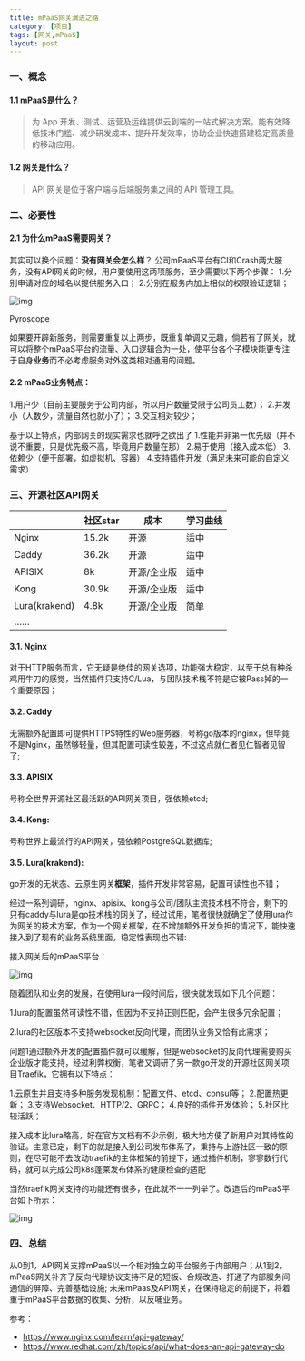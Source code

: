 ```yaml
---
title: mPaaS网关演进之路
category: [项目]
tags: [网关,mPaaS]
layout: post
---
```

### 一、概念

#### 1.1 mPaaS是什么？
> 为 App 开发、测试、运营及运维提供云到端的一站式解决方案，能有效降低技术门槛、减少研发成本、提升开发效率，协助企业快速搭建稳定高质量的移动应用。

#### 1.2 网关是什么？
> API 网关是位于客户端与后端服务集之间的 API 管理工具。

### 二、必要性

#### 2.1 为什么mPaaS需要网关？
其实可以换个问题：**没有网关会怎么样**？
公司mPaaS平台有CI和Crash两大服务，没有API网关的时候，用户要使用这两项服务，至少需要以下两个步骤：
1.分别申请对应的域名以提供服务入口；
2.分别在服务内加上相似的权限验证逻辑；

![img](https://airtake-private-data-1254153901.cos.ap-shanghai.myqcloud.com/smart/pontos/164092023711ad8fb2ce7.png?sign=q-sign-algorithm%3Dsha1%26q-ak%3DAKIDopcCYgw0qRoyV5qfKjvg2pPkqESnb5zI%26q-sign-time%3D1648713946%3B1648717546%26q-key-time%3D1648713946%3B1648717546%26q-header-list%3Dhost%26q-url-param-list%3D%26q-signature%3Defb72079ab2644e39454f906053f086238d50060)

Pyroscope

如果要开辟新服务，则需要重复以上两步，既重复单调又无趣，倘若有了网关，就可以将整个mPaaS平台的流量、入口逻辑合为一处，使平台各个子模块能更专注于自身**业务**而不必考虑服务对外这类相对通用的问题。

#### 2.2 mPaaS业务特点：
1.用户少（目前主要服务于公司内部，所以用户数量受限于公司员工数）；
2.并发小（人数少，流量自然也就小了）；
3.交互相对较少；

基于以上特点，内部网关的现实需求也就呼之欲出了
1.性能并非第一优先级（并不说不重要，只是优先级不高，毕竟用户数量在那）
2.易于使用（接入成本低）
3.依赖少（便于部署，如虚拟机、容器）
4.支持插件开发（满足未来可能的自定义需求）

### 三、开源社区API网关

|               | 社区star | 成本        | 学习曲线 |
| ------------- | -------- | ----------- | -------- |
| Nginx         | 15.2k    | 开源        | 适中     |
| Caddy         | 36.2k    | 开源        | 适中     |
| APISIX        | 8k       | 开源/企业版 | 适中     |
| Kong          | 30.9k    | 开源/企业版 | 适中     |
| Lura(krakend) | 4.8k     | 开源/企业版 | 简单     |
| ……            |          |             |          |

#### 3.1. Nginx
对于HTTP服务而言，它无疑是绝佳的网关选项，功能强大稳定，以至于总有种杀鸡用牛刀的感觉，当然插件只支持C/Lua，与团队技术栈不符是它被Pass掉的一个重要原因；

#### 3.2. Caddy

无需额外配置即可提供HTTPS特性的Web服务器，号称go版本的nginx，但毕竟不是Nginx，虽然够轻量，但其配置可读性较差，不过这点就仁者见仁智者见智了;

#### 3.3. APISIX
号称全世界开源社区最活跃的API网关项目，强依赖etcd;

#### 3.4. Kong:
号称世界上最流行的API网关，强依赖PostgreSQL数据库;

#### 3.5. Lura(krakend): 
go开发的无状态、云原生网关**框架**，插件开发非常容易，配置可读性也不错；

经过一系列调研，nginx、apisix、kong与公司/团队主流技术栈不符合，剩下的只有caddy与lura是go技术栈的网关了，经过试用，笔者很快就确定了使用lura作为网关的技术方案，作为一个网关框架，在不增加额外开发负担的情况下，能快速接入到了现有的业务系统里面，稳定性表现也不错:

接入网关后的mPaaS平台： 

![img](https://airtake-private-data-1254153901.cos.ap-shanghai.myqcloud.com/smart/pontos/1640921801748cbd9f3f6.png?sign=q-sign-algorithm%3Dsha1%26q-ak%3DAKIDopcCYgw0qRoyV5qfKjvg2pPkqESnb5zI%26q-sign-time%3D1648713947%3B1648717547%26q-key-time%3D1648713947%3B1648717547%26q-header-list%3Dhost%26q-url-param-list%3D%26q-signature%3De2e58cc936f7f311e50887ba5082c0449c395a00)

随着团队和业务的发展，在使用lura一段时间后，很快就发现如下几个问题：

1.lura的配置虽然可读性不错，但因为不支持正则匹配，会产生很多冗余配置；

2.lura的社区版本不支持websocket反向代理，而团队业务又恰有此需求；

问题1通过额外开发的配置插件就可以缓解，但是websocket的反向代理需要购买企业版才能支持，经过利弊权衡，笔者又调研了另一款go开发的开源社区网关项目Traefik，它拥有以下特点：

1.云原生并且支持多种服务发现机制：配置文件、etcd、consul等；
2.配置热更新；
3.支持Websocket、HTTP/2、GRPC；
4.良好的插件开发体验；
5.社区比较活跃；

接入成本比lura略高，好在官方文档有不少示例，极大地方便了新用户对其特性的验证。主意已定，剩下的就是接入到公司发布体系了，秉持与上游社区一致的原则，在尽可能不去改动traefik的主体框架的前提下，通过插件机制，寥寥数行代码，就可以完成公司k8s蓬莱发布体系的健康检查的适配


当然traefik网关支持的功能还有很多，在此就不一一列举了。改造后的mPaaS平台如下所示：

![img](https://airtake-private-data-1254153901.cos.ap-shanghai.myqcloud.com/smart/pontos/164092247155b98379f17.png?sign=q-sign-algorithm%3Dsha1%26q-ak%3DAKIDopcCYgw0qRoyV5qfKjvg2pPkqESnb5zI%26q-sign-time%3D1648713946%3B1648717546%26q-key-time%3D1648713946%3B1648717546%26q-header-list%3Dhost%26q-url-param-list%3D%26q-signature%3Ddae2e9e7113f5f09307cd90595633b4c14fb9eda)


### 四、总结

从0到1，API网关支撑mPaaS以一个相对独立的平台服务于内部用户；从1到2，mPaaS网关补齐了反向代理协议支持不足的短板、合规改造、打通了内部服务间通信的屏障、完善基础设施; 未来mPaas及API网关，在保持稳定的前提下，将着重于mPaaS平台数据的收集、分析，以反哺业务。


参考：
* https://www.nginx.com/learn/api-gateway/
* https://www.redhat.com/zh/topics/api/what-does-an-api-gateway-do